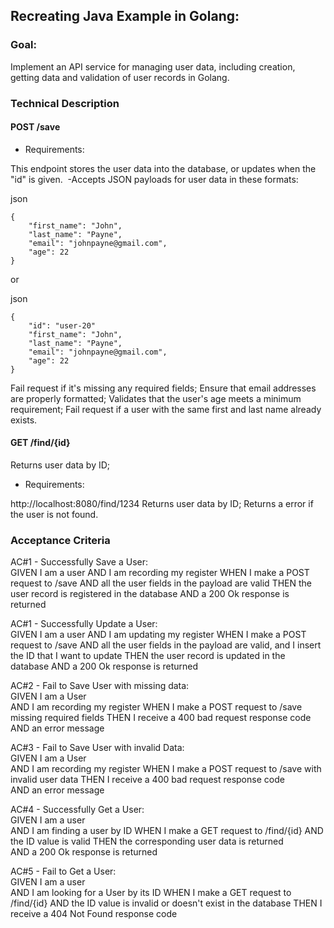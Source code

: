## Recreating Java Example in Golang: 

### Goal:

Implement an API service for managing user data, including creation, getting data and validation of user records in Golang.

### Technical Description

#### POST /save

- Requirements:  

This endpoint stores the user data into the database, or updates when the "id" is given. 
-Accepts JSON payloads for user data in these formats:

json 
```shell 
{   
    "first_name": "John",
    "last_name": "Payne",
    "email": "johnpayne@gmail.com",
    "age": 22
}  
```
or 

json 
```shell 
{   
    "id": "user-20"
    "first_name": "John",
    "last_name": "Payne",
    "email": "johnpayne@gmail.com",
    "age": 22
} 
```

Fail request if it's missing any required fields;
Ensure that email addresses are properly formatted;
Validates that the user's age meets a minimum requirement;
Fail request if a user with the same first and last name already exists.

#### GET /find/{id}

Returns user data by ID;

- Requirements:  

http://localhost:8080/find/1234
Returns user data by ID;
Returns a error if the user is not found.

### Acceptance Criteria

AC#1 - Successfully Save a User:  
GIVEN I am a user
AND I am recording my register
WHEN I make a POST request to /save
AND all the user fields in the payload are valid
THEN the user record is registered in the database 
AND a 200 Ok response is returned

AC#1 - Successfully Update a User:  
GIVEN I am a user
AND I am updating my register
WHEN I make a POST request to /save
AND all the user fields in the payload are valid, and I insert the ID that I want to update
THEN the user record is updated in the database 
AND a 200 Ok response is returned

AC#2 - Fail to Save User with missing data:  
GIVEN I am a User  
AND I am recording my register
WHEN I make a POST request to /save missing required fields
THEN I receive a 400 bad request response code  
AND an error message

AC#3 - Fail to Save User with invalid Data:  
GIVEN I am a User  
AND I am recording my register
WHEN I make a POST request to /save with invalid user data
THEN I receive a 400 bad request response code  
AND an error message

AC#4 - Successfully Get a User:  
GIVEN I am a user  
AND I am finding a user by ID
WHEN I make a GET request to /find/{id}
AND the ID value is valid
THEN the corresponding user data is returned  
AND a 200 Ok response is returned

AC#5 - Fail to Get a User:  
GIVEN I am a user  
AND I am looking for a User by its ID
WHEN I make a GET request to /find/{id}
AND the ID value is invalid  or doesn't exist in the database
THEN I receive a 404 Not Found response code  
